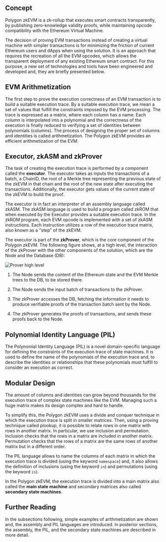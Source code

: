 ## Concept

Polygon zkEVM is a zk-rollup that executes smart contracts transparently, by publishing zero-knowledge validity proofs, while maintaining opcode compatibility with the Ethereum Virtual Machine.

The decision of proving EVM transactions instead of creating a virtual machine with  simpler transactions is for minimizing the friction of current Ethereum users and dApps when using the solution. It is an approach that requires the recreation of all the EVM opcodes, which
allows the transparent deployment of any existing Ethereum smart contract. 
For this purpose, a new set of technologies and tools have been engineered and developed and, they are briefly presented below.


## EVM Arithmetization

The first step to prove the execution correctness of an EVM transaction is to build a suitable execution trace. By a suitable execution trace, we mean a set of values that fulfill the constraints imposed by the EVM processing. The trace is expressed as a matrix, where each column has a name. Each column is interpolated into a polynomial and the correctness of the execution is finally reduced to verifying a set of identities between polynomials (columns).
The process of designing the proper set of columns and identities is called arithmetization. The Polygon zkEVM provides an efficient arithmetization of the EVM.

<!-- TODO. We could do a picture of the matrix -->

## Executor, zkASM and zkProver

The task of creating the execution trace is performed by a component called the **executor**.
The executor takes as inputs the transactions of a batch, a ChainID, the root 
of a Merkle tree representing the previous state of the zkEVM in that chain and
the root of the new state after executing the transactions. 
Additionally, the executor gets values 
of the current state of the zkEVM to build the proof.

The executor is in fact an interpreter of an assembly language
called zkASM. 
The zkASM language is used to build a program called zkROM that 
when executed by the Executor provides a suitable execution trace.
In the zkROM program, each EVM opcode is implemented with a
set of zkASM instructions. 
Each instruction utilizes a row of the execution trace matrix, 
also known as a "step" of the zkEVM. 

The executor is part of the **zkProver**, which is the
core component of the Polygon zkEVM.
The following figure shows, at a high level, the interaction of the zkProver with the other components of the solution, which are the Node and the Database (DB):

![Prover high level](figures/intro-zkprv-and-node.png)

1. The Node sends the content of the Ethereum state and the EVM Merkle trees to the DB, to be stored there. 

2. The Node sends the input batch of transactions to the zkProver. 

3. The zkProver accesses the DB, fetching the information it needs to produce verifiable proofs of the transaction batch sent by the Node. 

4. The zkProver generates the proofs of transactions, and sends these proofs back to the Node. 

## Polynomial Identity Language (PIL)

The Polynomial Identity Language (PIL) is a novel domain-specific language
for defining the constraints of the execution trace of state machines. 
It is used to define the name of the polynomials of the execution trace and, to describe the identities or relationships that these polynomials must fulfill to consider an execution as correct.

## Modular Design

The amount of columns and identities can grow beyond thousands 
for the execution trace of complex state machines like the EVM.
Managing such a huge matrix makes its design complex and hard to handle.

To simplify this, the Polygon zkEVM uses a divide and conquer technique
in which the execution trace is split in smaller matrices.
Then, using a proving technique called plookup, it is possible to 
relate rows in one matrix with rows in another matrix.
In particular, we use inclusion and permutation.
Inclusion checks that the rows in a matrix are
included in another matrix.
Permutation checks that the rows of a matrix are the same 
rows of another matrix but in a different order.  

The PIL language allows to name the columns of each matrix in which the execution trace is divided (using the keyword $\mathtt{namespace}$) and, it also allows the definition of inclusions 
(using the keyword $\mathtt{in}$) and permutations (using the keyword $\mathtt{is}$). 

In the Polygon zkEVM, the execution trace is divided into a main matrix also called 
the **main state machine** and secondary matrices also called **secondary state machines**. 

## Further Reading

In the subsections following, simple examples of arithmetization are shown and,
the assembly and PIL languages are introduced. 
In posterior sections, the assembly, the PIL, and the secondary state machines are described in more detail.